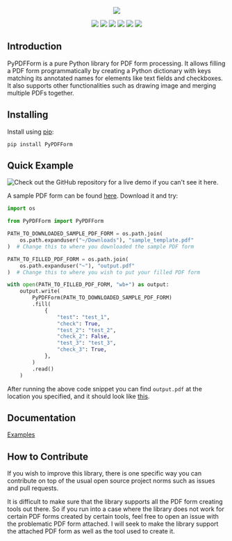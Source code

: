 <p align="center"><img src="https://github.com/chinapandaman/PyPDFForm/raw/master/logo.png"></p>
<p align="center">
    <a href="https://github.com/chinapandaman/PyPDFForm/actions/workflows/python-black-isort.yml/badge.svg"><img src="https://github.com/chinapandaman/PyPDFForm/actions/workflows/python-black-isort.yml/badge.svg"></a>
    <a href="https://github.com/chinapandaman/PyPDFForm/actions/workflows/python-package.yml/badge.svg"><img src="https://github.com/chinapandaman/PyPDFForm/actions/workflows/python-package.yml/badge.svg"></a>
    <a href="https://codecov.io/gh/chinapandaman/PyPDFForm"><img src="https://codecov.io/gh/chinapandaman/PyPDFForm/branch/master/graph/badge.svg?token=CSRLN14IFE"></a>
    <a href="https://github.com/chinapandaman/PyPDFForm/actions/workflows/python-publish.yml/badge.svg"><img src="https://github.com/chinapandaman/PyPDFForm/actions/workflows/python-publish.yml/badge.svg"></a>
    <a href="https://pepy.tech/project/pypdfform"><img src="https://static.pepy.tech/personalized-badge/pypdfform?period=total&units=international_system&left_color=black&right_color=magenta&left_text=Downloads"></a>
    <a href="https://opensource.org/licenses/MIT"><img src="https://img.shields.io/badge/License-MIT-orange.svg"></a>
</p>

## Introduction

PyPDFForm is a pure Python library for PDF form processing. 
It allows filling a PDF form programmatically by creating 
a Python dictionary with keys matching its annotated names 
for elements like text fields and checkboxes. It also supports other functionalities such as 
drawing image and merging multiple PDFs together.

## Installing

Install using [pip](https://pip.pypa.io/en/stable/):

```shell script
pip install PyPDFForm
```

## Quick Example
![Check out the GitHub repository for a live demo if you can't see it here.](https://github.com/chinapandaman/PyPDFForm/raw/master/demo.gif)

A sample PDF form can be found [here](https://github.com/chinapandaman/PyPDFForm/raw/master/pdf_samples/sample_template.pdf). Download it and try:

```python
import os

from PyPDFForm import PyPDFForm

PATH_TO_DOWNLOADED_SAMPLE_PDF_FORM = os.path.join(
    os.path.expanduser("~/Downloads"), "sample_template.pdf"
)  # Change this to where you downloaded the sample PDF form

PATH_TO_FILLED_PDF_FORM = os.path.join(
    os.path.expanduser("~"), "output.pdf"
)  # Change this to where you wish to put your filled PDF form

with open(PATH_TO_FILLED_PDF_FORM, "wb+") as output:
    output.write(
        PyPDFForm(PATH_TO_DOWNLOADED_SAMPLE_PDF_FORM)
        .fill(
            {
                "test": "test_1",
                "check": True,
                "test_2": "test_2",
                "check_2": False,
                "test_3": "test_3",
                "check_3": True,
            },
        )
        .read()
    )
```

After running the above code snippet you can find `output.pdf` at the location you specified, 
and it should look like [this](https://github.com/chinapandaman/PyPDFForm/raw/master/pdf_samples/sample_filled.pdf).

## Documentation

[Examples](https://github.com/chinapandaman/PyPDFForm/blob/master/docs/examples.md)

## How to Contribute

If you wish to improve this library, there is one specific way you can contribute 
on top of the usual open source project norms such as issues and pull requests.

It is difficult to make sure that the library supports all the PDF form creating tools out 
there. So if you run into a case where the library does not work for certain PDF forms created by 
certain tools, feel free to open an issue with the problematic PDF form attached. I will seek 
to make the library support the attached PDF form as well as the tool used to create it.
